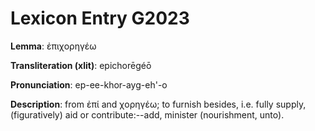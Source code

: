 # Lexicon Entry G2023

**Lemma**: ἐπιχορηγέω

**Transliteration (xlit)**: epichorēgéō

**Pronunciation**: ep-ee-khor-ayg-eh'-o

**Description**:
from ἐπί and χορηγέω; to furnish besides, i.e. fully supply, (figuratively) aid or contribute:--add, minister (nourishment, unto).
